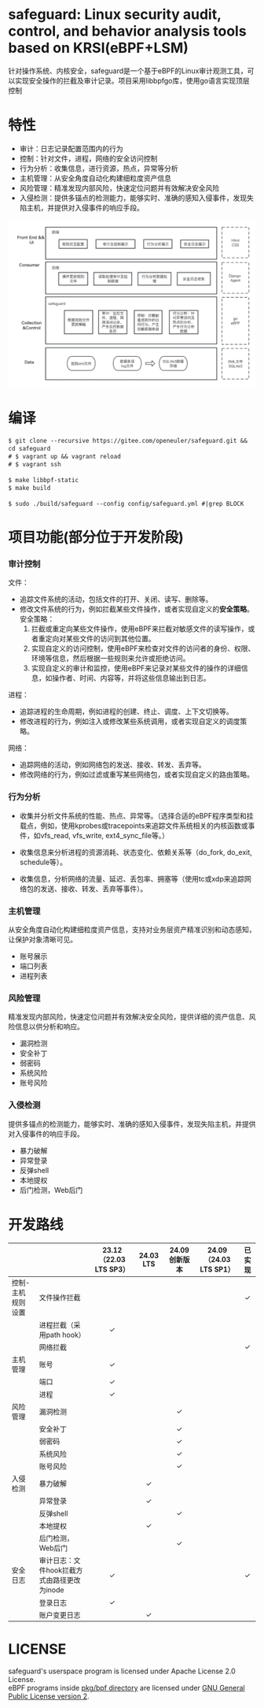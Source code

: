 # safeguard: Linux security audit, control, and behavior analysis tools based on KRSI(eBPF+LSM)

针对操作系统、内核安全，safeguard是一个基于eBPF的Linux审计观测工具，可以实现安全操作的拦截及审计记录。项目采用libbpfgo库，使用go语言实现顶层控制

# 特性

* 审计：日志记录配置范围内的行为
* 控制：针对文件，进程，网络的安全访问控制
* 行为分析：收集信息，进行资源，热点，异常等分析
* 主机管理：从安全角度自动化构建细粒度资产信息
* 风险管理：精准发现内部风险，快速定位问题并有效解决安全风险
* 入侵检测：提供多锚点的检测能力，能够实时、准确的感知入侵事件，发现失陷主机，并提供对入侵事件的响应手段。


![architecture](docs/architecture1.jpeg)

# 编译

```shell
$ git clone --recursive https://gitee.com/openeuler/safeguard.git && cd safeguard
# $ vagrant up && vagrant reload
# $ vagrant ssh

$ make libbpf-static
$ make build

$ sudo ./build/safeguard --config config/safeguard.yml #|grep BLOCK
```

# 项目功能(部分位于开发阶段)

### 审计控制
文件：
- 追踪文件系统的活动，包括文件的打开、关闭、读写、删除等。
- 修改文件系统的行为，例如拦截某些文件操作，或者实现自定义的**安全策略**。
	安全策略：
    1.  拦截或重定向某些文件操作，使用eBPF来拦截对敏感文件的读写操作，或者重定向对某些文件的访问到其他位置。
    2.  实现自定义的访问控制，使用eBPF来检查对文件的访问者的身份、权限、环境等信息，然后根据一些规则来允许或拒绝访问。
    3.  实现自定义的审计和监控，使用eBPF来记录对某些文件的操作的详细信息，如操作者、时间、内容等，并将这些信息输出到日志。

进程：
- 追踪进程的生命周期，例如进程的创建、终止、调度、上下文切换等。
- 修改进程的行为，例如注入或修改某些系统调用，或者实现自定义的调度策略。

网络：
- 追踪网络的活动，例如网络包的发送、接收、转发、丢弃等。
- 修改网络的行为，例如过滤或重写某些网络包，或者实现自定义的路由策略。


### 行为分析
- 收集并分析文件系统的性能、热点、异常等。（选择合适的eBPF程序类型和挂载点，例如，使用kprobes或tracepoints来追踪文件系统相关的内核函数或事件，如vfs\_read, vfs\_write, ext4\_sync\_file等。）
    
- 收集信息来分析进程的资源消耗、状态变化、依赖关系等（do\_fork, do\_exit, schedule等）。
- 收集信息，分析网络的流量、延迟、丢包率、拥塞等（使用tc或xdp来追踪网络包的发送、接收、转发、丢弃等事件）。

### 主机管理
从安全角度自动化构建细粒度资产信息，支持对业务层资产精准识别和动态感知，让保护对象清晰可见。
- 账号展示
- 端口列表
- 进程列表

### 风险管理
精准发现内部风险，快速定位问题并有效解决安全风险，提供详细的资产信息、风险信息以供分析和响应。
- 漏洞检测
- 安全补丁
- 弱密码
- 系统风险
- 账号风险

### 入侵检测
提供多锚点的检测能力，能够实时、准确的感知入侵事件，发现失陷主机，并提供对入侵事件的响应手段。
- 暴力破解
- 异常登录
- 反弹shell
- 本地提权
- 后门检测，Web后门


# 开发路线

|           |                            | 23.12（22.03 LTS SP3） | 24.03 LTS | 24.09创新版本 | 24.09（24.03 LTS SP1） | 已实现 |
|-|-|:-:|:-:|:-:|:-:|:-:|
| 控制-主机规则设置 | 文件操作拦截                     |                      |           |           |                      | ✓   |
|           | 进程拦截（采用path hook）          | ✓                    |           |           |                      |     |
|           | 网络拦截                       |                      |           |           |                      | ✓   |
| 主机管理      | 账号                         | ✓                    |           |           |                      |     |
|           | 端口                         | ✓                    |           |           |                      |     |
|           | 进程                         | ✓                    |           |           |                      |     |
| 风险管理      | 漏洞检测                       |                      |           | ✓         |                      |     |
|           | 安全补丁                       |                      |           | ✓         |                      |     |
|           | 弱密码                        |                      |           | ✓         |                      |     |
|           | 系统风险                       |                      |           | ✓         |                      |     |
|           | 账号风险                       |                      |           | ✓         |                      |     |
| 入侵检测      | 暴力破解                       |                      | ✓         |           |                      |     |
|           | 异常登录                       |                      | ✓         |           |                      |     |
|           | 反弹shell                    |                      |           | ✓         |                      |     |
|           | 本地提权                       |                      | ✓         |           |                      |     |
|           | 后门检测，Web后门                 |                      |           | ✓         |                      |     |
| 安全日志      | 审计日志：文件hook拦截方式由路径更改为inode | ✓                    |           |           |                      | ✓   |
|           | 登录日志                       | ✓                    |           |           |                      |     |
|           | 账户变更日志                     |                      | ✓         |           |                      |     |

# LICENSE

safeguard's userspace program is licensed under Apache License 2.0 License.  
eBPF programs inside [pkg/bpf directory](pkg/bpf) are licensed under [GNU General Public License version 2](./pkg/bpf/LICENSE.md).  
